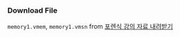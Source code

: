 ### Download File

`memory1.vmem`, `memory1.vmsn` from [포렌식 강의 자료 내려받기](https://dreamhack.io/lecture/forensics-materials)

